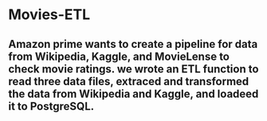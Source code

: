 # Movies-ETL

## Amazon prime wants to create a pipeline for data from Wikipedia, Kaggle, and MovieLense to check movie ratings. we wrote an ETL function to read three data files, extraced and transformed the data from Wikipedia and Kaggle, and loadeed it to PostgreSQL. 


